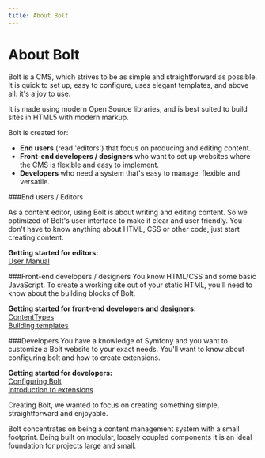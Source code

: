 ```yaml
---
title: About Bolt
---
```

About Bolt
==========

Bolt is a CMS, which strives to be as simple and straightforward as possible.
It is quick to set up, easy to configure, uses elegant templates, and above all: it's a joy to use.

It is made using modern Open Source libraries, and is best suited to build sites in HTML5 with
modern markup.

Bolt is created for:

 - **End users** (read 'editors') that focus on producing and editing
   content.
 - **Front-end developers / designers** who want to set up websites where the CMS is
  flexible and easy to implement.
 - **Developers** who need a system that's easy to manage, flexible and versatile.


###End users / Editors

As a content editor, using Bolt is about writing and editing content.
So we optimized of Bolt's user interface to make it clear and user friendly.
You don't have to know anything about HTML, CSS or other code, just start creating content.

<p class="tips">
  <strong>Getting started for editors:</strong>
  <br>
  <a href="../manual">User Manual</a>
</p>

###Front-end developers / designers
You know HTML/CSS and some basic JavaScript. To create a working site out of your static HTML, you'll need to know about the building blocks of Bolt.

<p class="tips">
  <strong>Getting started for front-end developers and designers:</strong>
  <br>
  <a href="../contenttypes/intro">ContentTypes</a><br>
  <a href="../templating/building-templates">Building templates</a>
</p>

###Developers
You have a knowledge of Symfony and you want to customize a Bolt website to your exact needs. You'll want to know about configuring bolt and how to create extensions.

<p class="tips">
  <strong>Getting started for developers:</strong>
  <br>
  <a href="../configuration/introduction">Configuring Bolt</a><br>
  <a href="../extensions/introduction">Introduction to extensions</a>
</p>

Creating Bolt, we wanted to focus on creating something simple,
straightforward and enjoyable.

Bolt concentrates on being a content management
system with a small footprint. Being built on modular, loosely coupled
components it is an ideal foundation for projects large and small.

